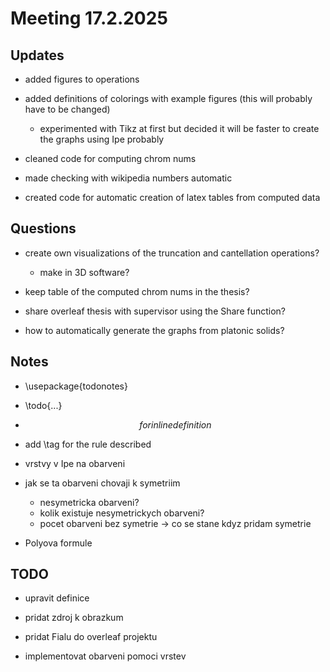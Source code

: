 # Meeting 17.2.2025

## Updates 

- added figures to operations
- added definitions of colorings with example figures (this will probably have to be changed)
  - experimented with Tikz at first but decided it will be faster to create the graphs using Ipe probably

- cleaned code for computing chrom nums 
- made checking with wikipedia numbers automatic
- created code for automatic creation of latex tables from computed data

## Questions

- create own visualizations of the truncation and cantellation operations?
  - make in 3D software?

- keep table of the computed chrom nums in the thesis?

- share overleaf thesis with supervisor using the Share function?

- how to automatically generate the graphs from platonic solids?

## Notes

- \usepackage{todonotes}
- \todo{...}

- $$ for inline definition $$
- add \tag for the rule described

- vrstvy v Ipe na obarveni

- jak se ta obarveni chovaji k symetriim
  - nesymetricka obarveni?
  - kolik existuje nesymetrickych obarveni?
  - pocet obarveni bez symetrie -> co se stane kdyz pridam symetrie

- Polyova formule

## TODO

- upravit definice 
- pridat zdroj k obrazkum

- pridat Fialu do overleaf projektu

- implementovat obarveni pomoci vrstev

